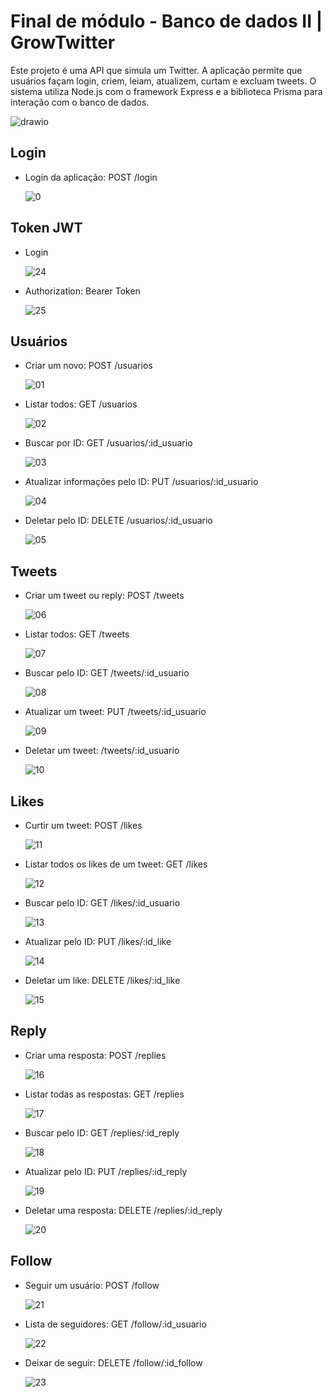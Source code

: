# Final de módulo - Banco de dados II | GrowTwitter

Este projeto é uma API que simula um Twitter. A aplicação permite que usuários façam login, criem, leiam, atualizem, curtam e excluam tweets. O sistema utiliza Node.js com o framework Express e a biblioteca Prisma para interação com o banco de dados.

![drawio](/src/assets/Final%20de%20modulo%20-%20Banco%20de%20dados%20II.drawio.png)

## Login

- Login da aplicação: POST /login

  ![0](/src/assets/0.jpg)

## Token JWT

- Login

  ![24](/src/assets/24.jpg)

- Authorization: Bearer Token

  ![25](/src/assets/25.jpg)

## Usuários

- Criar um novo: POST /usuarios

  ![01](/src/assets/01.jpg/)

- Listar todos: GET /usuarios

  ![02](/src/assets/02.jpg)

- Buscar por ID: GET /usuarios/:id_usuario

  ![03](/src/assets/03.jpg)

- Atualizar informações pelo ID: PUT /usuarios/:id_usuario

  ![04](/src/assets/04.jpg)

- Deletar pelo ID: DELETE /usuarios/:id_usuario

  ![05](/src/assets/05.jpg)

## Tweets

- Criar um tweet ou reply: POST /tweets

  ![06](/src/assets/06.jpg)

- Listar todos: GET /tweets

  ![07](/src/assets/07.jpg)

- Buscar pelo ID: GET /tweets/:id_usuario

  ![08](/src/assets/08.jpg)

- Atualizar um tweet: PUT /tweets/:id_usuario

  ![09](/src/assets/09.jpg)

- Deletar um tweet: /tweets/:id_usuario

  ![10](/src/assets/10.jpg)

## Likes

- Curtir um tweet: POST /likes

  ![11](/src/assets/11.jpg)

- Listar todos os likes de um tweet: GET /likes

  ![12](/src/assets/12.jpg)

- Buscar pelo ID: GET /likes/:id_usuario

  ![13](/src/assets/13.jpg)

- Atualizar pelo ID: PUT /likes/:id_like

  ![14](/src/assets/14.jpg)

- Deletar um like: DELETE /likes/:id_like

  ![15](/src/assets/15.jpg)

## Reply

- Criar uma resposta: POST /replies

  ![16](/src/assets/16.jpg)

- Listar todas as respostas: GET /replies

  ![17](/src/assets/17.jpg)

- Buscar pelo ID: GET /replies/:id_reply

  ![18](/src/assets/18.jpg)

- Atualizar pelo ID: PUT /replies/:id_reply

  ![19](/src/assets/19.jpg)

- Deletar uma resposta: DELETE /replies/:id_reply

  ![20](/src/assets/20.jpg)

## Follow

- Seguir um usuário: POST /follow

  ![21](/src/assets/21.jpg)

- Lista de seguidores: GET /follow/:id_usuario

  ![22](/src/assets/22.jpg)

- Deixar de seguir: DELETE /follow/:id_follow

  ![23](/src/assets/23.jpg)
